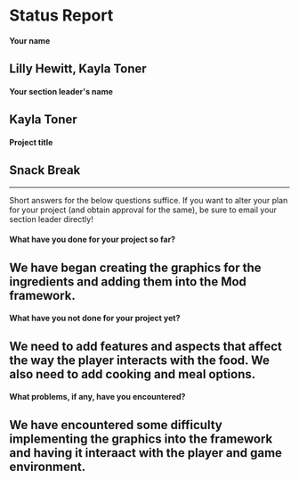 # Status Report

#### Your name

## Lilly Hewitt, Kayla Toner   

#### Your section leader's name

## Kayla Toner

#### Project title

## Snack Break

***

Short answers for the below questions suffice. If you want to alter your plan for your project (and obtain approval for the same), be sure to email your section leader directly!

#### What have you done for your project so far?

## We have began creating the graphics for the ingredients and adding them into the Mod framework.

#### What have you not done for your project yet?

## We need to add features and aspects that affect the way the player interacts with the food. We also need to add cooking and meal options.

#### What problems, if any, have you encountered?

## We have encountered some difficulty implementing the graphics into the framework and having it interaact with the player and game environment. 
